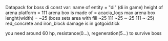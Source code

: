 Datapack for boss di
const var:
name of entity = "di"  (di in game)
height of arena platform = 111
arena box is made of = acacia_logs
max arena box lenght(width) = ~25 (boss sets area with fill ~25 111 ~25 ~-25 111 ~-25)
red_concrete and iron_block damage is in gotgoid:tick

you need around 60 hp, resistance(0...), regeneration(5...) to survive boss
